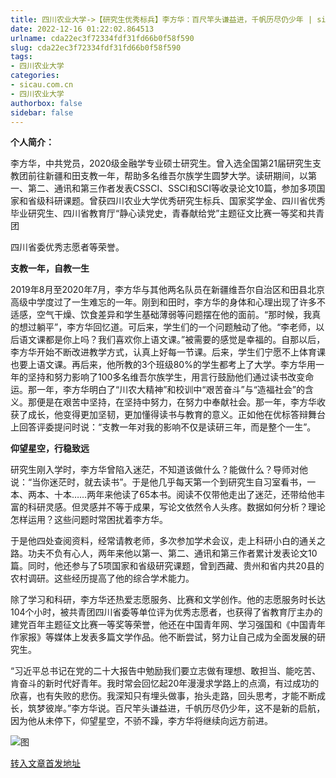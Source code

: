 ```yaml
---
title: 四川农业大学->【研究生优秀标兵】李方华：百尺竿头谦益进，千帆历尽仍少年 | sicau.com.cn
date: 2022-12-16 01:22:02.864513
urlname: cda22ec3f72334fdf31fd66b0f58f590
slug: cda22ec3f72334fdf31fd66b0f58f590
tags: 
- 四川农业大学
categories:
- sicau.com.cn
- 四川农业大学
authorbox: false
sidebar: false
---
```

**个人简介：**

李方华，中共党员，2020级金融学专业硕士研究生。曾入选全国第21届研究生支教团前往新疆和田支教一年，帮助多名维吾尔族学生圆梦大学。读研期间，以第一、第二、通讯和第三作者发表CSSCI、SSCI和SCI等收录论文10篇，参加多项国家和省级科研课题。曾获四川农业大学优秀研究生标兵、国家奖学金、四川省优秀毕业研究生、四川省教育厅“静心读党史，青春献给党”主题征文比赛一等奖和共青团
<!--more-->
四川省委优秀志愿者等荣誉。

**支教一年，自教一生**

2019年8月至2020年7月，李方华与其他两名队员在新疆维吾尔自治区和田县北京高级中学度过了一生难忘的一年。刚到和田时，李方华的身体和心理出现了许多不适感，空气干燥、饮食差异和学生基础薄弱等问题摆在他的面前。“那时候，我真的想过躺平”，李方华回忆道。可后来，学生们的一个问题触动了他。“李老师，以后语文课都是你上吗？我们喜欢你上语文课。”被需要的感觉是幸福的。自那以后，李方华开始不断改进教学方式，认真上好每一节课。后来，学生们宁愿不上体育课也要上语文课。再后来，他所教的3个班级80%的学生都考上了大学。李方华用一年的坚持和努力影响了100多名维吾尔族学生，用言行鼓励他们通过读书改变命运。那一年，李方华明白了“川农大精神”和校训中“艰苦奋斗”与“造福社会”的含义。那便是在艰苦中坚持，在坚持中努力，在努力中奉献社会。那一年，李方华收获了成长，他变得更加坚韧，更加懂得读书与教育的意义。正如他在优标答辩舞台上回答评委提问时说：“支教一年对我的影响不仅是读研三年，而是整个一生”。

**仰望星空，行稳致远**

研究生刚入学时，李方华曾陷入迷茫，不知道该做什么？能做什么？导师对他说：“当你迷茫时，就去读书”。于是他几乎每天第一个到研究生自习室看书，一本、两本、十本……两年来他读了65本书。阅读不仅带他走出了迷茫，还带给他丰富的科研灵感。但灵感并不等于成果，写论文依然令人头疼。数据如何分析？理论怎样运用？这些问题时常困扰着李方华。

于是他四处查阅资料，经常请教老师，多次参加学术会议，走上科研小白的通关之路。功夫不负有心人，两年来他以第一、第二、通讯和第三作者累计发表论文10篇。同时，他还参与了5项国家和省级研究课题，曾到西藏、贵州和省内共20县的农村调研。这些经历提高了他的综合学术能力。

除了学习和科研，李方华还热爱志愿服务、比赛和文学创作。他的志愿服务时长达104个小时，被共青团四川省委等单位评为优秀志愿者，也获得了省教育厅主办的建党百年主题征文比赛一等奖等荣誉，他还在中国青年网、学习强国和《中国青年作家报》等媒体上发表多篇文学作品。他不断尝试，努力让自己成为全面发展的研究生。

“习近平总书记在党的二十大报告中勉励我们要立志做有理想、敢担当、能吃苦、肯奋斗的新时代好青年。我时常会回忆起20年漫漫求学路上的点滴，有过成功的欣喜，也有失败的悲伤。我深知只有埋头做事，抬头走路，回头思考，才能不断成长，筑梦彼岸。”李方华说。百尺竿头谦益进，千帆历尽仍少年，这不是新的启航，因为他从未停下，仰望星空，不骄不躁，李方华将继续向远方前进。

![图](https://news.sicau.edu.cn/__local/8/CD/36/BC4697745EF43E86482A5D2D747_A5039E2B_7659E.jpg)

[转入文章首发地址](https://news.sicau.edu.cn/info/1078/70602.htm)